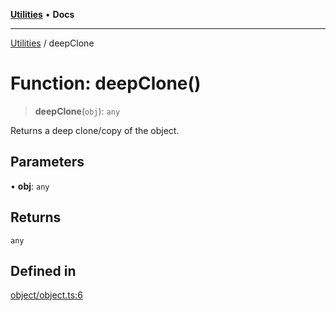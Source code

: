 [**Utilities**](../README.md) • **Docs**

***

[Utilities](../README.md) / deepClone

# Function: deepClone()

> **deepClone**(`obj`): `any`

Returns a deep clone/copy of the object.

## Parameters

• **obj**: `any`

## Returns

`any`

## Defined in

[object/object.ts:6](https://github.com/noobiept/utilities/blob/18352a8077ed8c48acd60199e66f10ece023322d/source/object/object.ts#L6)
